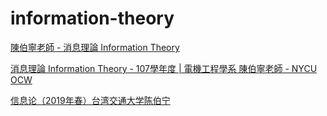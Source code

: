 # information-theory

[陳伯寧老師 - 消息理論 Information Theory](https://www.youtube.com/playlist?list=PLj6E8qlqmkFsWS54o6gNWeDGXeI7c3eUd)

[消息理論 Information Theory - 107學年度 | 電機工程學系 陳伯寧老師 - NYCU OCW](https://ocw.nycu.edu.tw/?course_page=all-course/college-of-electrical-and-computer-engineering/消息理論-information-theory-107學年度-電機工程學系-陳伯寧老師)

[信息论（2019年春）台湾交通大学陈伯宁](https://www.bilibili.com/video/BV14N41197bN/)

